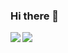 ### Hi there 👋

<div style="display: flex;">
  <img src="https://github-readme-stats.vercel.app/api/top-langs/?username=LauraSouzaCastro" />
  <img align="right" src="https://github-readme-stats.vercel.app/api?username=LauraSouzaCastro" />
<div>
